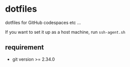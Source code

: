 # dotfiles
dotfiles for GitHub codespaces etc ...

If you want to set it up as a host machine, run `ssh-agent.sh`

## requirement
- git version >= 2.34.0
